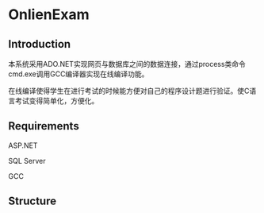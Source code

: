 # OnlienExam  
## Introduction  
本系统采用ADO.NET实现网页与数据库之间的数据连接，通过process类命令cmd.exe调用GCC编译器实现在线编译功能。  

在线编译使得学生在进行考试的时候能方便对自己的程序设计题进行验证。使C语言考试变得简单化，方便化。  
## Requirements  
ASP.NET  

SQL Server  

GCC  
## Structure  

